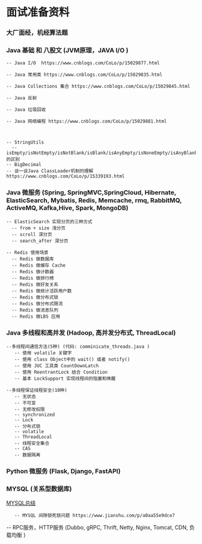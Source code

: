 # 面试准备资料

### 大厂面经，机经算法题
        
### Java 基础 和 八股文 (JVM原理，JAVA I/O )

    -- Java I/O  https://www.cnblogs.com/CoLo/p/15029877.html
    
    -- Java 常用类 https://www.cnblogs.com/CoLo/p/15029835.html
    
    -- Java Collections 集合 https://www.cnblogs.com/CoLo/p/15029845.html
    
    -- Java 反射
    
    -- Java 垃圾回收
    
    -- Java 网络编程 https://www.cnblogs.com/CoLo/p/15029881.html
    

    
    -- StringUtils
      -- isEmpty/isNotEmpty/isNotBlank/isBlank/isAnyEmpty/isNoneEmpty/isAnyBlank/isNoneBlank 的区别
    -- BigDecimal
    -- 谈一谈Java ClassLoader机制的理解 https://www.cnblogs.com/CoLo/p/15339193.html

### Java 微服务 (Spring, SpringMVC,SpringCloud, Hibernate, ElasticSearch, Mybatis, Redis, Memcache, rmq, RabbitMQ, ActiveMQ, Kafka,Hive, Spark, MongoDB)

    -- ElasticSearch 实现分页的三种方式
      -- from + size 浅分页
      -- scroll 深分页
      -- search_after 深分页
      
    -- Redis 使用场景
      -- Redis 做数据库
      -- Redis 做缓存 Cache
      -- Redis 做计数器
      -- Redis 做排行榜
      -- Redis 做好友关系
      -- Redis 做统计活跃用户数
      -- Redis 做分布式锁
      -- Redis 做分布式限流
      -- Redis 做消息队列
      -- Redis 做LBS 应用


### Java 多线程和高并发 (Hadoop, 高并发分布式, ThreadLocal)
  
    --多线程间通信方法(5种) (代码: comminicate_threads.java )
       -- 使用 volatile 关键字
       -- 使用 class Object中的 wait() 或者 notify()
       -- 使用 JUC 工具类 CountDownLatch
       -- 使用 ReentrantLock 结合 Condition
       -- 基本 LockSupport 实现线程间的阻塞和唤醒

    --多线程保证线程安全(10种)
       -- 无状态
       -- 不可变
       -- 无修改权限
       -- synchronized
       -- Lock
       -- 分布式锁
       -- volatile
       -- ThreadLocal
       -- 线程安全集合
       -- CAS
       -- 数据隔离
       

### Python 微服务 (Flask, Django, FastAPI)

### MYSQL (关系型数据库)

[MYSQL总结](https://github.com/JiahuiZhu1998/Interview-Preparing/blob/master/MYSQL总结1.md)
    
       -- MYSQL 间隙锁死锁问题 https://www.jianshu.com/p/a0aa55e9dce7

-- RPC服务，HTTP服务 (Dubbo, gRPC, Thrift, Netty, Nginx, Tomcat, CDN, 负载均衡 )
